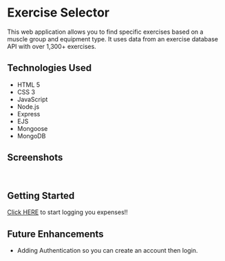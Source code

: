 # Exercise Selector 

This web application allows you to find specific exercises based on a muscle group and equipment type. It uses data from an exercise database API with over 1,300+ exercises. 


## Technologies Used

* HTML 5
* CSS 3
* JavaScript
* Node.js
* Express
* EJS
* Mongoose
* MongoDB


## Screenshots 

![]()
![]()


## Getting Started

[Click HERE]() to start logging you expenses!!


## Future Enhancements

* Adding Authentication so you can create an account then login.
